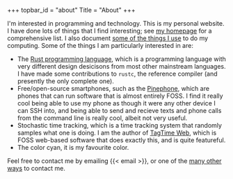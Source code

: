 +++
topbar_id = "about"
Title = "About"
+++

I'm interested in programming and technology. This is my personal website. I have done lots of things that I find interesting; see [my homepage](/) for a comprehensive list. I also document [some of the things I use](/p/uses/) to do my computing. Some of the things I am particularly interested in are:

- The [Rust programming language](https://www.rust-lang.org/), which is a programming language with very different design desicisons from most other mainstream languages. I have made some contributions to `rustc`, the reference compiler (and presently the only complete one).
- Free/open-source smartphones, such as the [Pinephone](https://www.pine64.org/pinephone/), which are phones that can run software that is almost entirely FOSS. I find it really cool being able to use my phone as though it were any other device I can SSH into, and being able to send and recieve texts and phone calls from the command line is really cool, albeit not very useful.
- Stochastic time tracking, which is a time tracking system that randomly samples what one is doing. I am the author of [TagTime Web](https://ttw.smitop.com/), which is FOSS web-based software that does exactly this, and is quite featureful.
- The color cyan, it is my favourite color.

Feel free to contact me by emailing {{< email >}}, or one of the [many other ways](/p/accounts/) to contact me.
